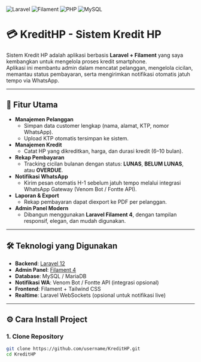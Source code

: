 ![Laravel](https://img.shields.io/badge/Laravel-12.x-FF2D20?logo=laravel&logoColor=white)
![Filament](https://img.shields.io/badge/Filament-4.x-06B6D4?logo=tailwindcss&logoColor=white)
![PHP](https://img.shields.io/badge/PHP-8.3-777BB4?logo=php&logoColor=white)
![MySQL](https://img.shields.io/badge/MySQL-8.x-4479A1?logo=mysql&logoColor=white)

# 💳 KreditHP - Sistem Kredit HP

Sistem Kredit HP adalah aplikasi berbasis **Laravel + Filament** yang saya kembangkan untuk mengelola proses kredit smartphone.  
Aplikasi ini membantu admin dalam mencatat pelanggan, mengelola cicilan, memantau status pembayaran, serta mengirimkan notifikasi otomatis jatuh tempo via WhatsApp.

---

## 🚀 Fitur Utama

-   **Manajemen Pelanggan**
    -   Simpan data customer lengkap (nama, alamat, KTP, nomor WhatsApp).
    -   Upload KTP otomatis tersimpan ke sistem.
-   **Manajemen Kredit**
    -   Catat HP yang dikreditkan, harga, dan durasi kredit (6–10 bulan).
-   **Rekap Pembayaran**
    -   Tracking cicilan bulanan dengan status: **LUNAS**, **BELUM LUNAS**, atau **OVERDUE**.
-   **Notifikasi WhatsApp**
    -   Kirim pesan otomatis H-1 sebelum jatuh tempo melalui integrasi WhatsApp Gateway (Venom Bot / Fontte API).
-   **Laporan & Export**
    -   Rekap pembayaran dapat diexport ke PDF per pelanggan.
-   **Admin Panel Modern**
    -   Dibangun menggunakan **Laravel Filament 4**, dengan tampilan responsif, elegan, dan mudah digunakan.

---

## 🛠️ Teknologi yang Digunakan

-   **Backend**: [Laravel 12](https://laravel.com/)
-   **Admin Panel**: [Filament 4](https://filamentphp.com/)
-   **Database**: MySQL / MariaDB
-   **Notifikasi WA**: Venom Bot / Fontte API (integrasi opsional)
-   **Frontend**: Filament + Tailwind CSS
-   **Realtime**: Laravel WebSockets (opsional untuk notifikasi live)

---

## ⚙️ Cara Install Project

### 1. Clone Repository

```bash
git clone https://github.com/username/KreditHP.git
cd KreditHP
```
